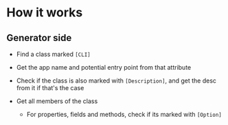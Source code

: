 # How it works

## Generator side

- Find a class marked `[CLI]`

- Get the app name and potential entry point from that attribute

- Check if the class is also marked with `[Description]`, and get the desc from it if that's the case

- Get all members of the class
  
  - For properties, fields and methods, check if its marked with `[Option]`


